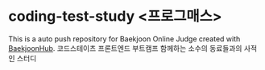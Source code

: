 # coding-test-study <프로그매스>
This is a auto push repository for Baekjoon Online Judge created with [BaekjoonHub](https://github.com/BaekjoonHub/BaekjoonHub).
코드스테이츠 프론트엔드 부트캠프 함께하는 소수의 동료들과의 사적인 스터디
